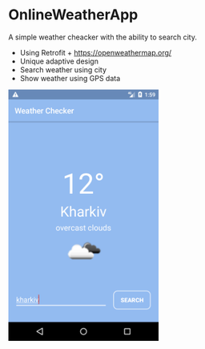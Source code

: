 # OnlineWeatherApp


A simple weather cheacker with the ability to search city.

- Using Retrofit + https://openweathermap.org/
- Unique adaptive design
- Search weather using city
- Show weather using GPS data

<div align="justify">
 <img src="https://github.com/keize/OnlineWeatherApp/blob/master/screenshots/Screenshot_1602025194.png" width="300px"</img>
 </div>



